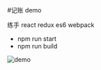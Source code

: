 #记账 demo

练手 react redux es6 webpack

- npm run start
- npm run build

![demo](http://chenjunhao.cn/assets/images/accounting.png)
